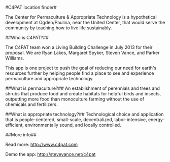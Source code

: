 #C4PAT location finder#

The Center for Permaculture & Appropriate Technology is a hypothetical development at Ogden/Paulina, near the United Center, that would serve the community by teaching how to live life sustainably. 

##Who is C4PAT?##

The C4PAT team won a Living Building Challenge in July 2013 for their proposal. We are Ryan Lakes, Margaret Spyker, Steven Vance, and Parker Williams.

This app is one project to push the goal of reducing our need for earth's resources further by helping people find a place to see and experience permaculture and appropriate technology. 

##What is permaculture?##
An establishment of perennials and trees and shrubs that produce food and create habitats for helpful birds and insects, outputting more food than monoculture farming without the use of chemicals and fertilizers. 

##What is appropriate technology?##
Technological choice and application that is people-centered, small-scale, decentralized, labor-intensive, energy-efficient, environmentally sound, and locally controlled.

##More info##

Read more:
http://www.c4pat.com

Demo the app:
http://stevevance.net/c4pat